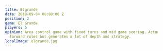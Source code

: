 ```yaml
---
title: Elgrande
date: 2018-09-04 00:00:00 Z
position: 2
game: El Grande
players: 5
opinion: Area control game with fixed turns and mid game scoring. Actually quiet straight
  forward rules but generates a lot of depth and strategy.
localImage: elgrande.jpg
---
```



